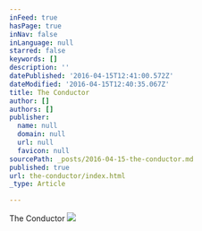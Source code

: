 ```yaml
---
inFeed: true
hasPage: true
inNav: false
inLanguage: null
starred: false
keywords: []
description: ''
datePublished: '2016-04-15T12:41:00.572Z'
dateModified: '2016-04-15T12:40:35.067Z'
title: The Conductor
author: []
authors: []
publisher:
  name: null
  domain: null
  url: null
  favicon: null
sourcePath: _posts/2016-04-15-the-conductor.md
published: true
url: the-conductor/index.html
_type: Article

---
```

The Conductor
![](https://the-grid-user-content.s3-us-west-2.amazonaws.com/649fc5bd-baee-449a-a56e-e6f9804b8879.jpg)